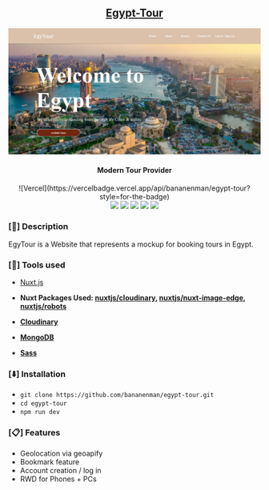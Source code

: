 <h2 align="center"><u>Egypt-Tour</u></h2>

![Modern Tour Provider](public/sitepic.jpg)
<h4 align="center"> Modern Tour Provider </h4>
<p align="center">
    ![Vercel](https://vercelbadge.vercel.app/api/bananenman/egypt-tour?style=for-the-badge)
<br>
    <img src="https://img.shields.io/badge/Author-BananenMan-magenta?style=flat-square">
    <img src="https://img.shields.io/badge/Open%20Source-Yes-orange?style=flat-square">
    <img src="https://img.shields.io/badge/Maintained-No-cyan?style=flat-square">
    <img src="https://img.shields.io/badge/Made%20In-Germany-red?style=flat-square">
    <img src="https://img.shields.io/badge/Written%20In-CSS, JS, TS, HTML-blue?style=flat-square">
<br>
</p>

### [📃] Description
EgyTour is a Website that represents a mockup for booking tours in Egypt.

### [🔧] Tools used
- <a href="https://nuxt.com/">Nuxt.js</a>
- **Nuxt Packages Used: <a href="https://cloudinary.nuxtjs.org/">nuxtjs/cloudinary</a>, <a href="https://www.npmjs.com/package/@nuxt/image-edge">nuxtjs/nuxt-image-edge</a>, <a href="https://nuxtseo.com/docs/robots/getting-started/introduction">nuxtjs/robots</a>**

- **<a href="https://cloudinary.com/home">Cloudinary</a>**
- **<a href="https://www.mongodb.com/">MongoDB</a>**
- **<a href="https://sass-lang.com/">Sass</a>**

### [⬇️] Installation
 - `git clone https://github.com/bananenman/egypt-tour.git`
 - `cd egypt-tour`
 - `npm run dev`

### [📋] Features
 - Geolocation via geoapify
 - Bookmark feature
 - Account creation / log in
 - RWD for Phones + PCs
